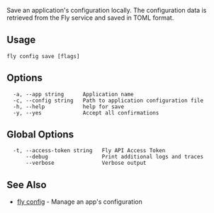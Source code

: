 Save an application's configuration locally. The configuration data is
retrieved from the Fly service and saved in TOML format.

## Usage
~~~
fly config save [flags]
~~~

## Options

~~~
  -a, --app string      Application name
  -c, --config string   Path to application configuration file
  -h, --help            help for save
  -y, --yes             Accept all confirmations
~~~

## Global Options

~~~
  -t, --access-token string   Fly API Access Token
      --debug                 Print additional logs and traces
      --verbose               Verbose output
~~~

## See Also

* [fly config](/docs/flyctl/config/)	 - Manage an app's configuration

